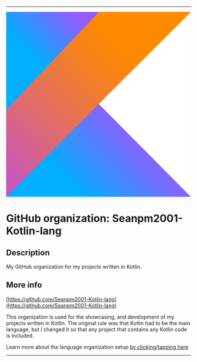 
***

![KotlinLogo_2400x2400.png failed to load. The file may be missing or corrupt. Check the file path for errors first.](/AdditionalInfo/1/Seanpm2001-Kotlin-lang/KotlinLogo_2400x2400.png)

# GitHub organization: Seanpm2001-Kotlin-lang

## Description

My GitHub organization for my projects written in Kotlin.

## More info

[https://github.com/Seanpm2001-Kotlin-lang](https://github.com/Seanpm2001-Kotlin-lang)

This organization is used for the showcasing, and development of my projects written in Kotlin. The original rule was that Kotlin had to be the main language, but I changed it so that any project that contains any Kotlin code is included.

Learn more about the language organization setup [by clicking/tapping here](/AdditionalInfo/LanguageOrgs/README.md)

***
